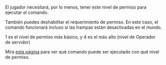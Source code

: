 El jugador necesitará, por lo menos, tener este nivel de permiso para ejecutar el comando.

También puedes deshabilitar el requerimiento de permiso.
En este caso, el comando funcionará incluso si las trampas están desactivadas en el mundo.

1 es el nivel de permiso más básico, y 4 es el más alto (nivel de Operador de servidor)

Mira [esta página](https://mcreator.net/wiki/command-permission-levels) para ver qué comando puede ser ejecutado con qué nivel de permiso.